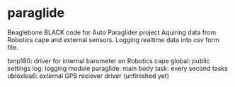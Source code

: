 # paraglide
Beaglebone BLACK code for Auto Paraglider project
Aquiring data from Robotics cape and external sensors. Logging realtime data into csv form file.

bmp180:     driver for internal barometer on Robotics cape
global:     public settings
log:        logging module
paraglide:  main body
task:       every second tasks
ubloxlea6:  external GPS reciever driver (unfinished yet)
